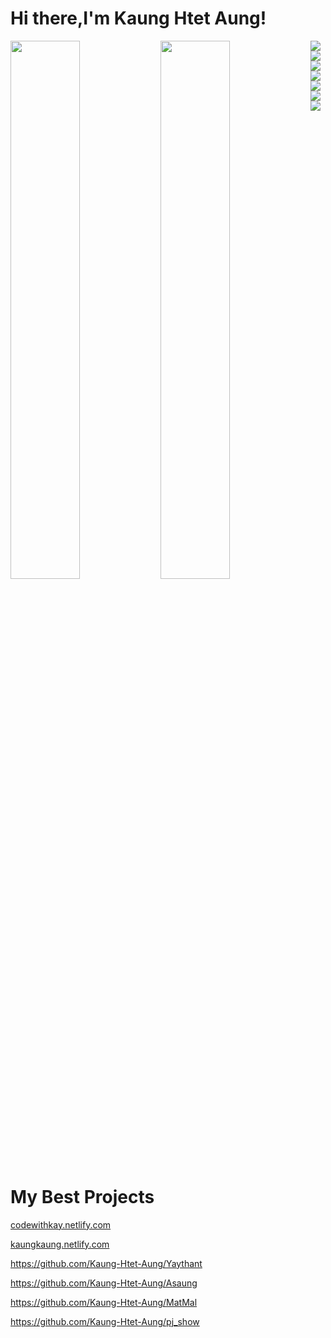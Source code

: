 # Hi there,I'm Kaung Htet Aung!

<img align="left"  width="47%" src="https://github-readme-stats.vercel.app/api?username=kaung-htet-aung&show_icons=true&theme=radical"/>
<img align="left" width="47%" src="https://github-readme-stats.vercel.app/api/top-langs/?username=kaung-htet-aung&layout=compact"/>
<img align="left" src="https://img.shields.io/badge/bootstrap-%238511FA.svg?style=for-the-badge&logo=bootstrap&logoColor=white"/>
<img align="left" src="https://img.shields.io/badge/express.js-%23404d59.svg?style=for-the-badge&logo=express&logoColor=%2361DAFB"/>
<img align="left" src="https://img.shields.io/badge/MUI-%230081CB.svg?style=for-the-badge&logo=mui&logoColor=white)"/>
<img src="https://img.shields.io/badge/node.js-6DA55F?style=for-the-badge&logo=node.js&logoColor=white"/>
<img align="left" src="https://img.shields.io/badge/react-%2320232a.svg?style=for-the-badge&logo=react&logoColor=%2361DAFB"/>
<img align="left" src="https://img.shields.io/badge/react_native-%2320232a.svg?style=for-the-badge&logo=react&logoColor=%2361DAFB)"/>
<img src="https://img.shields.io/badge/tailwindcss-%2338B2AC.svg?style=for-the-badge&logo=tailwind-css&logoColor=white"/>

# My Best Projects 

 [codewithkay.netlify.com](https://codewithkay.netlify.com/)  
 
 [kaungkaung.netlify.com](https://kaungkaung.netlify.com/)
 
 https://github.com/Kaung-Htet-Aung/Yaythant
 
 https://github.com/Kaung-Htet-Aung/Asaung
 
 https://github.com/Kaung-Htet-Aung/MatMal
 
 https://github.com/Kaung-Htet-Aung/pj_show
